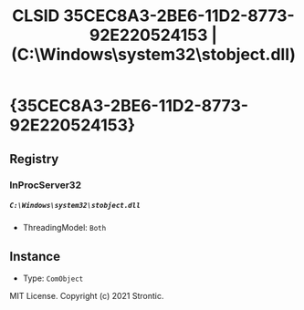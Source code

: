 ﻿---
title: "CLSID 35CEC8A3-2BE6-11D2-8773-92E220524153 | (C:\\Windows\\system32\\stobject.dll)"
excerpt: What is COM-Object CLSID 35CEC8A3-2BE6-11D2-8773-92E220524153?
---

# {35CEC8A3-2BE6-11D2-8773-92E220524153}


## Registry


### InProcServer32

##### `C:\Windows\system32\stobject.dll`
* ThreadingModel: `Both`

## Instance

* Type: `ComObject`

MIT License. Copyright (c) 2021 Strontic.


